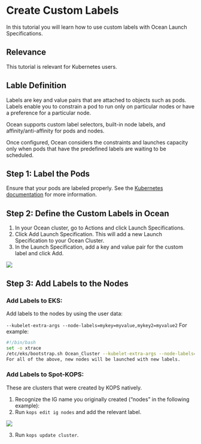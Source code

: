 # Create Custom Labels

In this tutorial you will learn how to use custom labels with Ocean Launch Specifications.

## Relevance

This tutorial is relevant for Kubernetes users.

## Lable Definition

Labels are key and value pairs that are attached to objects such as pods. Labels enable you to constrain a pod to run only on particular nodes or have a preference for a particular node.

Ocean supports custom label selectors, built-in node labels, and affinity/anti-affinity for pods and nodes.

Once configured, Ocean considers the constraints and launches capacity only when pods that have the predefined labels are waiting to be scheduled.

## Step 1: Label the Pods

Ensure that your pods are labeled properly. See the [Kubernetes documentation](https://kubernetes.io/docs/concepts/configuration/assign-pod-node/) for more information.

## Step 2: Define the Custom Labels in Ocean

1. In your Ocean cluster, go to Actions and click Launch Specifications.
2. Click Add Launch Specification. This will add a new Launch Specification to your Ocean Cluster.
3. In the Launch Specification, add a key and value pair for the custom label and click Add.

<img src="/ocean/_media/tutorials-create-custom-label-01.png" />

## Step 3: Add Labels to the Nodes

### Add Labels to EKS:

Add labels to the nodes by using the user data:

`--kubelet-extra-args --node-labels=mykey=myvalue,mykey2=myvalue2`
For example:
```sh
#!/bin/bash
set -o xtrace
/etc/eks/bootstrap.sh Ocean_Cluster --kubelet-extra-args --node-labels=mykey=myvalue,mykey2=myvalue2
For all of the above, new nodes will be launched with new labels.
```

### Add Labels to Spot-KOPS:

These are clusters that were created by KOPS natively.

1. Recognize the IG name you originally created (“nodes” in the following example):
2. Run `kops edit ig nodes` and add the relevant label.

<img src="/ocean/_media/tutorials-create-custom-label-02.png" />

3. Run `kops update cluster`.
